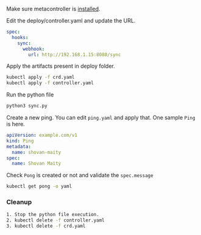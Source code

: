 Make sure metacontroller is [installed](https://github.com/shovanmaity/metacontroller-by-example/tree/master/metacontroller).

Edit the deploy/controller.yaml and update the URL.
```yaml
spec:
  hooks:
    sync:
      webhook:
        url: http://192.168.1.15:8080/sync
```
Apply the artifacts present in deploy folder.
```bash
kubectl apply -f crd.yaml
kubectl apply -f controller.yaml
```
Run the python file
```bash
python3 sync.py
```
Create a new ping. You can edit `ping.yaml` and apply that. One sample `Ping` is here.
```yaml
apiVersion: example.com/v1
kind: Ping
metadata:
  name: shovan-maity
spec:
  name: Shovan Maity
```
Check `Pong` is created or not and validate the `spec.message`
```bash
kubectl get pong -o yaml
``` 
### Cleanup
```bash
1. Stop the python file execution.
2. kubectl delete -f controller.yaml
3. kubectl delete -f crd.yaml
```
